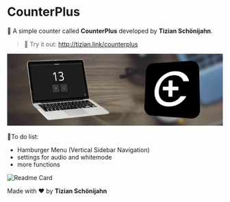 # CounterPlus
🎉 A simple counter called **CounterPlus** developed by **Tizian Schönijahn**.
>🔌  Try it out: http://tizian.link/counterplus

![Banner](https://github.com/TizianSchoenijahn/CounterPlus/blob/main/MarketingImageCounterPlus.png)

📝To do list:
- Hamburger Menu (Vertical Sidebar Navigation)
- settings for audio and whitemode
- more functions

![Readme Card](https://github-readme-stats.vercel.app/api/pin/?username=TizianSchoenijahn&repo=CounterPlus&theme=dark&show_icons=true&hide_border=true)

Made with ♥ by **Tizian Schönijahn**
